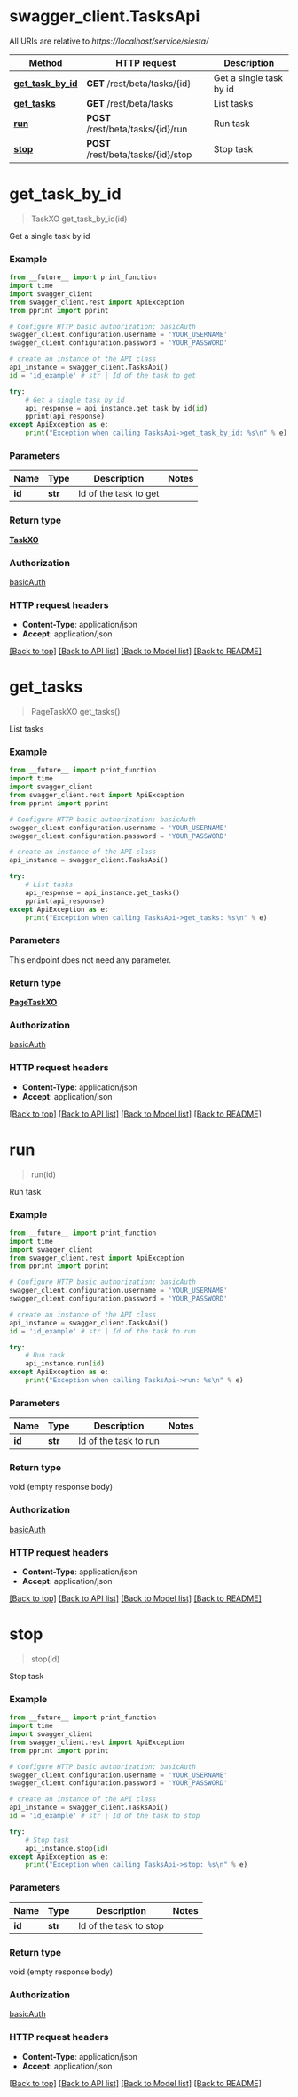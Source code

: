 # swagger_client.TasksApi

All URIs are relative to *https://localhost/service/siesta/*

Method | HTTP request | Description
------------- | ------------- | -------------
[**get_task_by_id**](TasksApi.md#get_task_by_id) | **GET** /rest/beta/tasks/{id} | Get a single task by id
[**get_tasks**](TasksApi.md#get_tasks) | **GET** /rest/beta/tasks | List tasks
[**run**](TasksApi.md#run) | **POST** /rest/beta/tasks/{id}/run | Run task
[**stop**](TasksApi.md#stop) | **POST** /rest/beta/tasks/{id}/stop | Stop task


# **get_task_by_id**
> TaskXO get_task_by_id(id)

Get a single task by id



### Example 
```python
from __future__ import print_function
import time
import swagger_client
from swagger_client.rest import ApiException
from pprint import pprint

# Configure HTTP basic authorization: basicAuth
swagger_client.configuration.username = 'YOUR_USERNAME'
swagger_client.configuration.password = 'YOUR_PASSWORD'

# create an instance of the API class
api_instance = swagger_client.TasksApi()
id = 'id_example' # str | Id of the task to get

try: 
    # Get a single task by id
    api_response = api_instance.get_task_by_id(id)
    pprint(api_response)
except ApiException as e:
    print("Exception when calling TasksApi->get_task_by_id: %s\n" % e)
```

### Parameters

Name | Type | Description  | Notes
------------- | ------------- | ------------- | -------------
 **id** | **str**| Id of the task to get | 

### Return type

[**TaskXO**](TaskXO.md)

### Authorization

[basicAuth](../README.md#basicAuth)

### HTTP request headers

 - **Content-Type**: application/json
 - **Accept**: application/json

[[Back to top]](#) [[Back to API list]](../README.md#documentation-for-api-endpoints) [[Back to Model list]](../README.md#documentation-for-models) [[Back to README]](../README.md)

# **get_tasks**
> PageTaskXO get_tasks()

List tasks



### Example 
```python
from __future__ import print_function
import time
import swagger_client
from swagger_client.rest import ApiException
from pprint import pprint

# Configure HTTP basic authorization: basicAuth
swagger_client.configuration.username = 'YOUR_USERNAME'
swagger_client.configuration.password = 'YOUR_PASSWORD'

# create an instance of the API class
api_instance = swagger_client.TasksApi()

try: 
    # List tasks
    api_response = api_instance.get_tasks()
    pprint(api_response)
except ApiException as e:
    print("Exception when calling TasksApi->get_tasks: %s\n" % e)
```

### Parameters
This endpoint does not need any parameter.

### Return type

[**PageTaskXO**](PageTaskXO.md)

### Authorization

[basicAuth](../README.md#basicAuth)

### HTTP request headers

 - **Content-Type**: application/json
 - **Accept**: application/json

[[Back to top]](#) [[Back to API list]](../README.md#documentation-for-api-endpoints) [[Back to Model list]](../README.md#documentation-for-models) [[Back to README]](../README.md)

# **run**
> run(id)

Run task



### Example 
```python
from __future__ import print_function
import time
import swagger_client
from swagger_client.rest import ApiException
from pprint import pprint

# Configure HTTP basic authorization: basicAuth
swagger_client.configuration.username = 'YOUR_USERNAME'
swagger_client.configuration.password = 'YOUR_PASSWORD'

# create an instance of the API class
api_instance = swagger_client.TasksApi()
id = 'id_example' # str | Id of the task to run

try: 
    # Run task
    api_instance.run(id)
except ApiException as e:
    print("Exception when calling TasksApi->run: %s\n" % e)
```

### Parameters

Name | Type | Description  | Notes
------------- | ------------- | ------------- | -------------
 **id** | **str**| Id of the task to run | 

### Return type

void (empty response body)

### Authorization

[basicAuth](../README.md#basicAuth)

### HTTP request headers

 - **Content-Type**: application/json
 - **Accept**: application/json

[[Back to top]](#) [[Back to API list]](../README.md#documentation-for-api-endpoints) [[Back to Model list]](../README.md#documentation-for-models) [[Back to README]](../README.md)

# **stop**
> stop(id)

Stop task



### Example 
```python
from __future__ import print_function
import time
import swagger_client
from swagger_client.rest import ApiException
from pprint import pprint

# Configure HTTP basic authorization: basicAuth
swagger_client.configuration.username = 'YOUR_USERNAME'
swagger_client.configuration.password = 'YOUR_PASSWORD'

# create an instance of the API class
api_instance = swagger_client.TasksApi()
id = 'id_example' # str | Id of the task to stop

try: 
    # Stop task
    api_instance.stop(id)
except ApiException as e:
    print("Exception when calling TasksApi->stop: %s\n" % e)
```

### Parameters

Name | Type | Description  | Notes
------------- | ------------- | ------------- | -------------
 **id** | **str**| Id of the task to stop | 

### Return type

void (empty response body)

### Authorization

[basicAuth](../README.md#basicAuth)

### HTTP request headers

 - **Content-Type**: application/json
 - **Accept**: application/json

[[Back to top]](#) [[Back to API list]](../README.md#documentation-for-api-endpoints) [[Back to Model list]](../README.md#documentation-for-models) [[Back to README]](../README.md)

